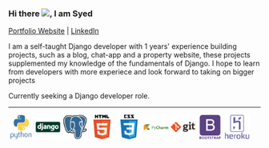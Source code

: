 ### Hi there <img src="https://raw.githubusercontent.com/MartinHeinz/MartinHeinz/master/wave.gif" width="30px">, I am Syed

[Portfolio Website](https://syedali-portfolio.herokuapp.com/) | [LinkedIn](https://syedali-portfolio.herokuapp.com/)

I am a self-taught Django developer with 1 years' experience building projects, such as a blog, chat-app and a property website, these projects supplemented my knowledge of the fundamentals of Django. I hope to learn from developers with more experiece and look forward to taking on bigger projects
 

Currently seeking a Django developer role.

---

<img src="https://github.com/devicons/devicon/blob/master/icons/python/python-original-wordmark.svg" alt="Python" width="50" height="50" /> <img src="https://github.com/devicons/devicon/blob/master/icons/django/django-original.svg"  alt="Django" width="50" height="50"> <img src="https://github.com/devicons/devicon/blob/master/icons/postgresql/postgresql-original.svg"  alt="" width="50" height="50"> <img src="https://github.com/devicons/devicon/blob/master/icons/html5/html5-original-wordmark.svg"  alt="HTML" width="50" height="50"> <img src="https://github.com/devicons/devicon/blob/master/icons/css3/css3-original-wordmark.svg"  alt="CSS" width="50" height="50"> <img src="https://github.com/devicons/devicon/blob/master/icons/pycharm/pycharm-original-wordmark.svg"  alt="Pycharm" width="50" height="50"> <img src="https://github.com/devicons/devicon/blob/master/icons/git/git-original-wordmark.svg"  alt="Git" width="50" height="50"> <img src="https://github.com/devicons/devicon/blob/master/icons/bootstrap/bootstrap-plain-wordmark.svg"  alt="Bootstrap" width="50" height="50"> <img src="https://github.com/devicons/devicon/blob/master/icons/heroku/heroku-original-wordmark.svg"  alt="Heroku" width="50" height="50">


<!--
**Moali97/Moali97** is a ✨ _special_ ✨ repository because its `README.md` (this file) appears on your GitHub profile.

Here are some ideas to get you started:

- 🔭 I’m currently working on ...
- 🌱 I’m currently learning ...
- 👯 I’m looking to collaborate on ...
- 🤔 I’m looking for help with ...
- 💬 Ask me about ...
- 📫 How to reach me: ...
- 😄 Pronouns: ...
- ⚡ Fun fact: ...
-->
